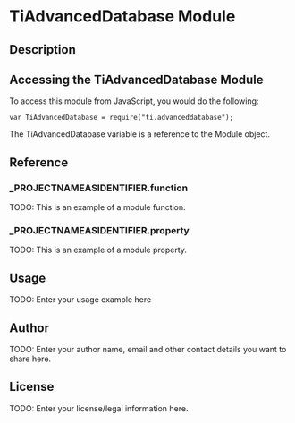 # TiAdvancedDatabase Module

## Description

## Accessing the TiAdvancedDatabase Module

To access this module from JavaScript, you would do the following:

	var TiAdvancedDatabase = require("ti.advanceddatabase");

The TiAdvancedDatabase variable is a reference to the Module object.	

## Reference

### ___PROJECTNAMEASIDENTIFIER__.function

TODO: This is an example of a module function.

### ___PROJECTNAMEASIDENTIFIER__.property

TODO: This is an example of a module property.

## Usage

TODO: Enter your usage example here

## Author

TODO: Enter your author name, email and other contact
details you want to share here. 

## License

TODO: Enter your license/legal information here.
